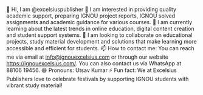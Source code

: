 👋 Hi, I am @excelsiuspublisher
👀 I am interested in providing quality academic support, preparing IGNOU project reports, IGNOU solved assignments and academic guidance for various courses.
🌱 I am currently learning about the latest trends in online education, digital content creation and student support systems.
💞️ I am looking to collaborate on educational projects, study material development and solutions that make learning more accessible and efficient for students.
📫 How to contact me: You can reach me via email at info@ignouexcelsius.com or through our website https://ignouexcelsius.com/. You can also contact us via WhatsApp at 88106 19456.
😄 Pronouns: Utsav Kumar
⚡ Fun fact: We at Excelsius Publishers love to celebrate festivals by supporting IGNOU students with vibrant study material!

<!---
excelsiuspublisher/excelsiuspublisher is a ✨ special ✨ repository because its `README.md` (this file) appears on your GitHub profile.
You can click the Preview link to take a look at your changes.
--->
